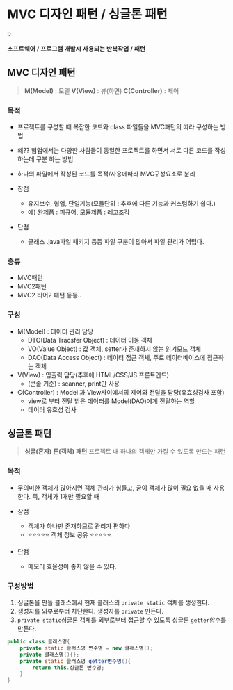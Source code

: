 # MVC 디자인 패턴 / 싱글톤 패턴

<aside>
💡

**소프트웨어 / 프로그램 개발시 사용되는 반복작업 / 패턴**

</aside>

## MVC 디자인 패턴

> **M(Model)** : 모델
**V(View)** : 뷰(하면)
**C(Controller)** : 제어
> 

### 목적

- 프로젝트를 구성할 때 복잡한 코드와 class 파일들을 MVC패턴의 따라 구성하는 방법
- 왜?? 협업에서는 다양한 사람들이 동일한 프로젝트를 하면서 서로 다른 코드를 작성하는데 구분 하는 방법
- 하나의 파일에서 작성된 코드를 목적/사용에따라 MVC구성요소로 분리

- 장점
    - 유지보수, 협업, 단일기능(모듈단위 : 추후에 다른 기능과 커스텀하기 쉽다.)
    - 예) 완제품 : 피규어, 모듈제품 : 레고조각
- 단점
    - 클래스 .java파일 패키지 등등 파일 구분이 많아서 파일 관리가 어렵다.

### 종류

- MVC패턴
- MVC2패턴
- MVC2 티어2 패턴 등등..

### 구성

- M(Model) : 데이터 관리 담당
    - DTO(Data Tracsfer Object) : 데이터 이동 객체
    - VO(Value Object) : 값 객체, setter가 존재하지 않는 읽기모드 객체
    - DAO(Data Access Object) : 데이터 접근 객체, 주로 데이터베이스에 접근하는 객체
- V(View) : 입출력 담당(추후에 HTML/CSS/JS 프론트엔드)
    - (콘솔 기준) : scanner, print만 사용
- C(Controller) : Model 과 View사이에서의 제어와 전달을 담당(유효성검사 포함)
    - view로 부터 전달 받은 데이터를 Model(DAO)에게 전달하는 역할
    - 데이터 유효성 검사

## 싱글톤 패턴

> **싱글(혼자) 톤(객체) 패턴**
프로젝트 내 하나의 객체만 가질 수 있도록 만드는 패턴
> 

### 목적

- 무의미한 객체가 많아지면 객체 관리가 힘들고, 굳이 객체가 많이 필요 없을 때 사용한다. 즉, 객체가 1개만 필요할 때

- 장점
    - 객체가 하나만 존재하므로 관리가 편하다
    - ⭐️⭐️⭐️⭐️⭐️ 객체 정보 공유 ⭐️⭐️⭐️⭐️⭐️
- 단점
    - 메모리 효율성이 좋지 않을 수 있다.

### 구성방법

1. 싱글톤을 만들 클래스에서 현재 클래스의 `private static` 객체를 생성한다.
2. 생성자를 외부로부터 차단한다. 생성자를 `private` 만든다.
3. `private static`싱글톤 객체를 외부로부터 접근할 수 있도록 싱글톤 `getter`함수를 만든다.

```java
public class 클래스명{
	private static 클래스명 변수명 = new 클래스명();
	private 클래스명(){};
	private static 클래스명 getter변수명(){
		return this.싱글톤 변수명;
	}
}
```